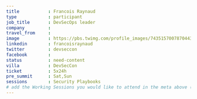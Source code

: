 ```yaml
---
title           : Francois Raynaud
type            : participant
job_title       : DevSecOps leader
company         :
travel_from     :
image           : https://pbs.twimg.com/profile_images/743515700787044352/9buHsI0a_400x400.jpg
linkedin        : francoisraynaud
twitter         : devseccon
facebook        :
status          : need-content
villa           : DevSecCon
ticket          : 5x24h
pre_summit      : Sat,Sun
sessions        : Security Playbooks
# add the Working Sessions you would like to attend in the meta above (use the session's title) e.g. sessions (one per line): -Security Playbooks Diagrams -Hackathon Daily Sessions
---
```

